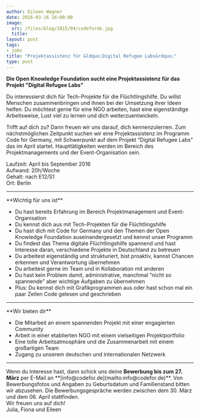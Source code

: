 ```yaml
---
author: Eileen Wagner
date: 2016-03-16 16:00:00
image:
  src: /files/blog/2015/04/codeforde.jpg
  title: 
layout: post
tags:
- jobs
title: "Projektassistenz für &ldquo;Digital Refugee Labs&rdquo;"
type: post
---
```

<strong>Die Open Knowledge Foundation sucht eine Projektassistenz für das Projekt "Digital Refugee Labs"</strong>

Du interessierst dich für Tech-Projekte für die Flüchtlingshilfe. Du willst Menschen zusammenbringen und ihnen bei der Umsetzung ihrer Ideen helfen. Du möchtest gerne für eine NGO arbeiten, hast eine eigenständige Arbeitsweise, Lust viel zu lernen und dich weiterzuentwickeln.

Trifft auf dich zu? Dann freuen wir uns darauf, dich kennenzulernen. Zum nächstmöglichen Zeitpunkt suchen wir eine Projektassistenz im Programm Code for Germany, mit Schwerpunkt auf dem Projekt “Digital Refugee Labs” das im April startet. Haupttätigkeiten werden im Bereich des Projektmanagements und der Event-Organisation sein. 

Laufzeit: April bis September 2016<br>
Aufwand: 20h/Woche<br>
Gehalt: nach E12/S1<br>
Ort: Berlin

<hr> 
**Wichtig für uns ist**

* Du hast bereits Erfahrung im Bereich Projektmanagement und Event-Organisation
* Du kennst dich aus mit Tech-Projekten für die Flüchtlingshilfe
* Du hast dich mit Code for Germany und den Themen der Open Knowledge Foundation auseinandergesetzt und kennst unser Programm
* Du findest das Thema digitale Flüchtlingshilfe spannend und hast Interesse daran, verschiedene Projekte in Deutschland zu betreuen
* Du arbeitest eigenständig und strukturiert, bist proaktiv, kannst Chancen erkennen und Verantwortung übernehmen
* Du arbeitest gerne im Team und in Kollaboration mit anderen
* Du hast kein Problem damit, administrative, manchmal “nicht so spannende” aber wichtige Aufgaben zu übernehmen
* Plus: Du kennst dich mit Grafikprogrammen aus oder hast schon mal ein paar Zeilen Code gelesen und geschrieben

<hr>
**Wir bieten dir**

* Die Mitarbeit an einem spannenden Projekt mit einer engagierten Community
* Arbeit in einer etablierten NGO mit einem vielseitigen Projektportfolio
* Eine tolle Arbeitsatmosphäre und die Zusammenarbeit mit einem großartigen Team
* Zugang zu unserem deutschen und internationalen Netzwerk

<hr>
Wenn du Interesse hast, dann schick uns deine <b>Bewerbung bis zum 27. März</b> per E-Mail an **[info@codefor.de](mailto:info@codefor.de)**. Von Bewerbungsfotos und Angaben zu Geburtsdatum und Familienstand bitten wir abzusehen. Die Bewerbungsgespräche werden zwischen dem 30. März und dem 06. April stattfinden.<br>
Wir freuen uns auf dich!<br>
Julia, Fiona und Eileen        
